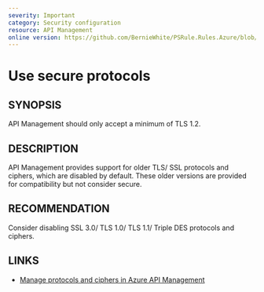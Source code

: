 ```yaml
---
severity: Important
category: Security configuration
resource: API Management
online version: https://github.com/BernieWhite/PSRule.Rules.Azure/blob/master/docs/rules/en/Azure.APIM.Protocols.md
---
```


# Use secure protocols

## SYNOPSIS

API Management should only accept a minimum of TLS 1.2.

## DESCRIPTION

API Management provides support for older TLS/ SSL protocols and ciphers, which are disabled by default.
These older versions are provided for compatibility but not consider secure.

## RECOMMENDATION

Consider disabling SSL 3.0/ TLS 1.0/ TLS 1.1/ Triple DES protocols and ciphers.

## LINKS

- [Manage protocols and ciphers in Azure API Management](https://docs.microsoft.com/en-us/azure/api-management/api-management-howto-manage-protocols-ciphers)
